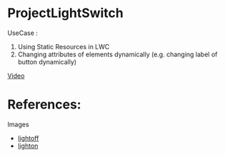 # ProjectLightSwitch
UseCase : 
1. Using Static Resources in LWC
2. Changing attributes of elements dynamically (e.g. changing label of button dynamically)

[Video](https://user-images.githubusercontent.com/8774546/148041488-5381e283-0158-4b85-9373-e235ab56a7de.mov)

# References:
Images <br />
- [lightoff](https://user-images.githubusercontent.com/8774546/148043198-23ee6713-da3f-495f-ae2a-2b672fc464dd.png)<br />
- [lighton](https://user-images.githubusercontent.com/8774546/148043265-ee05fa1c-8164-4600-b87f-55daa2ca91bc.png)
